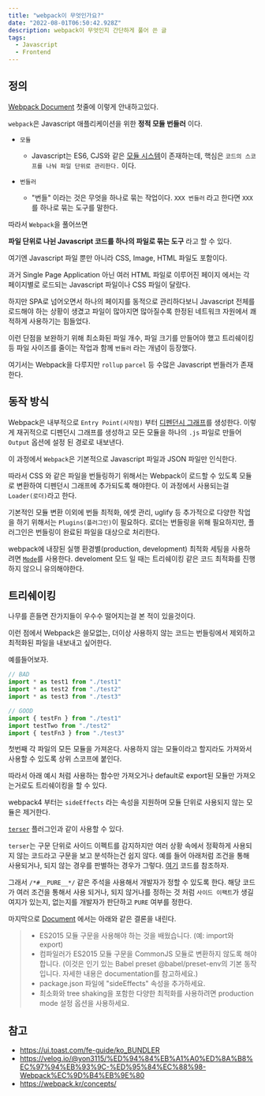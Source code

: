 ```yaml
---
title: "webpack이 무엇인가요?"
date: "2022-08-01T06:50:42.928Z"
description: webpack이 무엇인지 간단하게 풀어 쓴 글
tags:
  - Javascript
  - Frontend
---
```


## 정의

[Webpack Document](https://webpack.kr/concepts/) 첫줄에 이렇게 안내하고있다.

`webpack`은 Javascript 애플리케이션을 위한 **정적 모듈 번들러** 이다.

- `모듈`

  - Javascript는 ES6, CJS와 같은 [모듈 시스템](../Javascript에서의%20모듈%20시스템/index.md)이 존재하는데, 핵심은 `코드의 스코프를 나눠 파일 단위로 관리한다.` 이다.

- `번들러`
  - "번들" 이라는 것은 무엇을 하나로 묶는 작업이다. `XXX 번들러` 라고 한다면 `XXX` 를 하나로 묶는 도구를 말한다.

따라서 `Webpack`을 풀어쓰면

**파일 단위로 나뉜 Javascript 코드를 하나의 파일로 묶는 도구** 라고 할 수 있다.

여기엔 Javascript 파일 뿐만 아니라 CSS, Image, HTML 파일도 포함이다.

과거 Single Page Application 아닌 여러 HTML 파일로 이루어진 페이지 에서는 각 페이지별로 로드되는 Javascript 파일이나 CSS 파일이 달랐다.

하지만 SPA로 넘어오면서 하나의 페이지를 동적으로 관리하다보니 Javascript 전체를 로드해야 하는 상황이 생겼고 파일이 많아지면 많아질수록 한정된 네트워크 자원에서 쾌적하게 사용하기는 힘들었다.

이런 단점을 보완하기 위해 최소화된 파일 개수, 파일 크기를 만들어야 했고 트리쉐이킹 등 파일 사이즈를 줄이는 작업과 함께 `번들러` 라는 개념이 등장했다.

여기서는 Webpack을 다루지만 `rollup` `parcel` 등 수많은 Javascript 번들러가 존재한다.

## 동작 방식

Webpack은 내부적으로 `Entry Point(시작점)` 부터 [디펜던시 그래프](https://webpack.kr/concepts/dependency-graph/)를 생성한다.
이렇게 재귀적으로 디펜던시 그래프를 생성하고 모든 모듈을 하나의 `.js` 파일로 만들어 `Output` 옵션에 설정 된 경로로 내보낸다.

이 과정에서 `Webpack`은 기본적으로 Javascript 파일과 JSON 파일만 인식한다.

따라서 CSS 와 같은 파일을 번들링하기 위해서는 Webpack이 로드할 수 있도록 모듈로 변환하여 디펜던시 그래프에 추가되도록 해야한다. 이 과정에서 사용되는걸 `Loader(로더)`라고 한다.

기본적인 모듈 변환 이외에 번들 최적화, 에셋 관리, uglify 등 추가적으로 다양한 작업을 하기 위해서는 `Plugins(플러그인)`이 필요하다. 로더는 번들링을 위해 필요하지만, 플러그인은 번들링이 완료된 파일을 대상으로 처리한다.

webpack에 내장된 실행 환경별(production, development) 최적화 세팅을 사용하려면 [`Mode`](https://webpack.kr/configuration/mode)를 사용한다. develoment 모드 일 때는 트리쉐이킹 같은 코드 최적화를 진행하지 않으니 유의해야한다.

## 트리쉐이킹

나무를 흔들면 잔가지들이 우수수 떨어지는걸 본 적이 있을것이다.

이런 점에서 Webpack은 쓸모없는, 더이상 사용하지 않는 코드는 번들링에서 제외하고 최적화된 파일을 내보내고 싶어한다.

예를들어보자.

```js
// BAD
import * as test1 from "./test1"
import * as test2 from "./test2"
import * as test3 from "./test3"

// GOOD
import { testFn } from "./test1"
import testTwo from "./test2"
import { testFn3 } from "./test3"
```

첫번째 각 파일의 모든 모듈을 가져온다. 사용하지 않는 모듈이라고 할지라도 가져와서 사용할 수 있도록 상위 스코프에 붙인다.

따라서 아래 예시 처럼 사용하는 함수만 가져오거나 default로 export된 모듈만 가져오는거로도 트리쉐이킹을 할 수 있다.

webpack4 부터는 `sideEffects` 라는 속성을 지원하며 모듈 단위로 사용되지 않는 모듈은 제거한다.

[`terser`](https://github.com/terser/terser) 플러그인과 같이 사용할 수 있다.

`terser`는 구문 단위로 사이드 이펙트를 감지하지만 여러 상황 속에서 정확하게 사용되지 않는 코드라고 구문을 보고 분석하는건 쉽지 않다. 예를 들어 아래처럼 조건을 통해 사용되거나, 되지 않는 경우를 판별하는 경우가 그렇다. [여기](https://webpack.kr/guides/tree-shaking/#clarifying-tree-shaking-and-sideeffects) 코드를 참조하자.

그래서 `/*#__PURE__*/` 같은 주석을 사용해서 개발자가 정할 수 있도록 한다.
해당 코드가 여러 조건을 통해서 사용 되거나, 되지 않거나를 정하는 것 처럼
`사이드 이팩트`가 생길 여지가 있는지, 없는지를 개발자가 판단하고 `PURE` 여부를 정한다.

마지막으로 [Document](https://webpack.kr/guides/tree-shaking/#conclusion) 에서는 아래와 같은 결론을 내린다.

> - ES2015 모듈 구문을 사용해야 하는 것을 배웠습니다. (예: import와 export)
> - 컴파일러가 ES2015 모듈 구문을 CommonJS 모듈로 변환하지 않도록 해야 합니다. (이것은 인기 있는 Babel preset @babel/preset-env의 기본 동작입니다. 자세한 내용은 documentation를 참고하세요.)
> - package.json 파일에 "sideEffects" 속성을 추가하세요.
> - 최소화와 tree shaking을 포함한 다양한 최적화를 사용하려면 production mode 설정 옵션을 사용하세요.

## 참고

- https://ui.toast.com/fe-guide/ko_BUNDLER
- https://velog.io/@yon3115/%ED%94%84%EB%A1%A0%ED%8A%B8%EC%97%94%EB%93%9C-%ED%95%84%EC%88%98-Webpack%EC%9D%B4%EB%9E%80
- https://webpack.kr/concepts/
